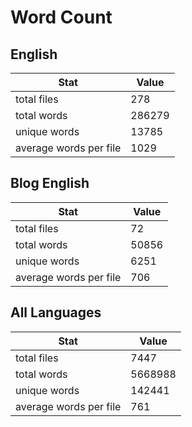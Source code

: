 # Word Count

## English

Stat | Value
---- | -----
total files | 278
total words | 286279
unique words | 13785
average words per file | 1029

## Blog English

Stat | Value
---- | -----
total files | 72
total words | 50856
unique words | 6251
average words per file | 706

## All Languages

Stat | Value
---- | -----
total files | 7447
total words | 5668988
unique words | 142441
average words per file | 761
